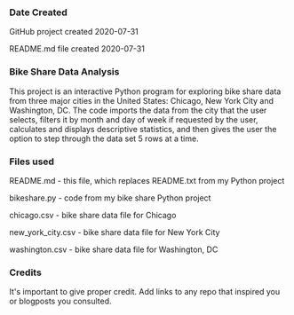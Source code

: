 ### Date Created

GitHub project created 2020-07-31

README.md file created 2020-07-31

### Bike Share Data Analysis

This project is an interactive Python program for exploring bike share data from three major cities in the United States: Chicago, New York City and Washington, DC.  The code imports the data from the city that the user selects, filters it by month and day of week if requested by the user, calculates and displays descriptive statistics, and then gives the user the option to step through the data set 5 rows at a time.

### Files used

README.md - this file, which replaces README.txt from my Python project

bikeshare.py - code from my bike share Python project

chicago.csv - bike share data file for Chicago

new_york_city.csv - bike share data file for New York City

washington.csv - bike share data file for Washington, DC

### Credits
It's important to give proper credit. Add links to any repo that inspired you or blogposts you consulted.
